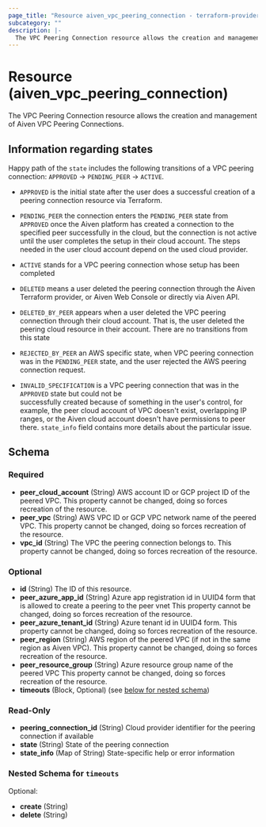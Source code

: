 ```yaml
---
page_title: "Resource aiven_vpc_peering_connection - terraform-provider-aiven"
subcategory: ""
description: |-
  The VPC Peering Connection resource allows the creation and management of Aiven VPC Peering Connections.
---
```

# Resource (aiven_vpc_peering_connection)
The VPC Peering Connection resource allows the creation and management of Aiven VPC Peering Connections.

## Information regarding states

Happy path of the `state` includes the following transitions of a VPC peering connection: 
`APPROVED` -> `PENDING_PEER` -> `ACTIVE`.

- `APPROVED` is the initial state after the user does a successful creation of a 
peering connection resource via Terraform. 

- `PENDING_PEER` the connection enters the `PENDING_PEER` state from `APPROVED` once the 
Aiven platform has created a connection to the specified peer successfully in the cloud, 
but the connection is not active until the user completes the setup in their cloud account. 
The steps needed in the user cloud account depend on the used cloud provider.

- `ACTIVE` stands for a VPC peering connection whose setup has been completed

- `DELETED` means a user deleted the peering connection through the Aiven Terraform provider, 
or Aiven Web Console or directly via Aiven API.

- `DELETED_BY_PEER` appears when a user deleted the VPC peering connection through their cloud 
account. That is, the user deleted the peering cloud resource in their account. There are no 
transitions from this state

- `REJECTED_BY_PEER` an AWS specific state, when VPC peering connection was in the `PENDING_PEER` state, 
and the user rejected the AWS peering connection request.

- `INVALID_SPECIFICATION` is a VPC peering connection that was in the `APPROVED` state but could not be  
successfully created because of something in the user's control, for example, the peer cloud account of VPC 
doesn't exist, overlapping IP ranges, or the Aiven cloud account doesn't have permissions to peer 
there. `state_info` field contains more details about the particular issue.


<!-- schema generated by tfplugindocs -->
## Schema

### Required

- **peer_cloud_account** (String) AWS account ID or GCP project ID of the peered VPC. This property cannot be changed, doing so forces recreation of the resource.
- **peer_vpc** (String) AWS VPC ID or GCP VPC network name of the peered VPC. This property cannot be changed, doing so forces recreation of the resource.
- **vpc_id** (String) The VPC the peering connection belongs to. This property cannot be changed, doing so forces recreation of the resource.

### Optional

- **id** (String) The ID of this resource.
- **peer_azure_app_id** (String) Azure app registration id in UUID4 form that is allowed to create a peering to the peer vnet This property cannot be changed, doing so forces recreation of the resource.
- **peer_azure_tenant_id** (String) Azure tenant id in UUID4 form. This property cannot be changed, doing so forces recreation of the resource.
- **peer_region** (String) AWS region of the peered VPC (if not in the same region as Aiven VPC). This property cannot be changed, doing so forces recreation of the resource.
- **peer_resource_group** (String) Azure resource group name of the peered VPC This property cannot be changed, doing so forces recreation of the resource.
- **timeouts** (Block, Optional) (see [below for nested schema](#nestedblock--timeouts))

### Read-Only

- **peering_connection_id** (String) Cloud provider identifier for the peering connection if available
- **state** (String) State of the peering connection
- **state_info** (Map of String) State-specific help or error information

<a id="nestedblock--timeouts"></a>
### Nested Schema for `timeouts`

Optional:

- **create** (String)
- **delete** (String)

